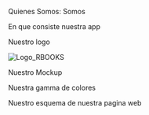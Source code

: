Quienes Somos:
Somos


En que consiste nuestra app


Nuestro logo

![Logo_RBOOKS](https://github.com/user-attachments/assets/73539f36-7f82-48f6-954a-9cd552d20ed7)

Nuestro Mockup


Nuestra gamma de colores


Nuestro esquema de nuestra pagina web
